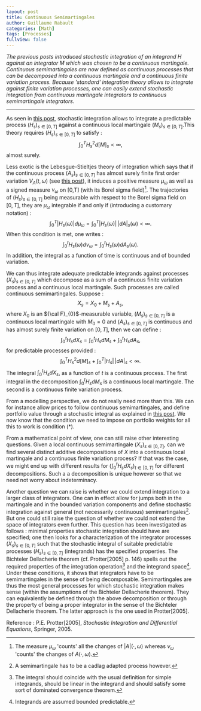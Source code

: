 ```yaml
--- 
layout: post 
title: Continuous Semimartingales 
author: Guillaume Rabault
categories: [Math]
tags: [Processes] 
fullview: false 
--- 
```


*The previous posts introduced
stochastic integration of an integrand $H$ against an integrator $M$
which was chosen to be a continuous martingale. Continuous
semimartingales are now defined as continuous processes that can be
decomposed into a continuous martingale and a continuous finite
variation process. Because 'standard' integration theory allows to
integrate against finite variation processes, one can easily extend
stochastic integration from continuous martingale integrators to
continuous semimartingale integrators.*

* * * * *

As seen in [this
post](/math/2013/05/29/quadratic-variation-and-stochastic-integration.html "QUADRATIC VARIATION AND STOCHASTIC INTEGRATION"),
stochastic integration allows to integrate a predictable process
$(H_{s})_{s \in [0,T]}$ against a continuous local martingale
$(M_{s})_{s \in [0,T]}$.This theory requires $(H_{s})_{s \in
[0,T]}$ to satisfy :
$$\int_{0}^{T}H^{2}_{s}d[M]_{s}<\infty,$$ almost surely.

Less exotic is the Lebesgue-Stieltjes theory of integration which says
that if the continuous process $(A_{s})_{s \in [0,T]}$ has almost
surely finite first order variation $V_{A}(t,\omega)$ (see [this
post](/math/2013/05/29/quadratic-variation-and-stochastic-integration.html "QUADRATIC VARIATION AND STOCHASTIC INTEGRATION")),
it induces a positive measure $\mu_{\omega}$ as well as a signed
measure $\nu_{\omega}$ on [0,T] (with its Borel sigma
field)[^1]. The trajectories of $(H_{s})_{s \in [0,T]}$
being measurable with respect to the Borel sigma field on $[0,T]$,
they are $\mu_{\omega}$ integrable if and only if (introducing a
customary notation)
:$$\int_{0}^{T}|H_{s}(\omega)|d\mu_{\omega}=\int_{0}^{T}|H_{s}(\omega)|\,|dA
|_{s}(\omega)<\infty.$$ When this condition is met, one writes :
$$\int_{0}^{t}H_{s}(\omega)d\nu_{\omega}=\int_{0}^{t}H_{s}(\omega)dA_{s}(\omega).$$
In addition, the integral as a function of time is continuous and of
bounded variation.

We can thus integrate adequate predictable integrands against processes
$(X_{s})_{s \in [0,T]}$ which decompose as a sum of a continuous
finite variation process and a continuous local martingale. Such
processes are called continuous semimartingales. Suppose :
$$X_{s}=X_{0}+M_{s}+A_{s},$$ where $X_{0}$ is an ${\cal
F}_{0}$-measurable variable, $(M_{s})_{s \in [0,T]}$ is a
continuous local martingale with $M_{0}=0$ and $(A_{s})_{s \in
[0,T]}$ is continuous and has almost surely finite variation on
$[0,T]$, then we can define :
$$\int_{0}^{t}H_{s}dX_{s}=\int_{0}^{t}H_{s}dM_{s}+\int_{0}^{t}H_{s}dA_{s},$$
for predictable processes provided :
$$\int_{0}^{T}H^{2}_{s}d[M]_{s}+\int_{0}^{T}|H_{s}|\,|dA
|_{s}<\infty. \tag{*}$$ The integral
$\int_{0}^{t}H_{s}dX_{s}$, as a function of $t$ is a continuous
process. The first integral in the decomposition
$\int_{0}^{t}H_{s}dM_{s}$ is a continuous local martingale. The
second is a continuous finite variation process.

From a modelling perspective, we do not really need more than this. We
can for instance allow prices to follow continuous semimartingales, and
define portfolio value through a stochastic integral as explained in
[this
post](/finance/2013/04/06/portfolio-returns.html "PORTFOLIO RETURNS").
We now know that the condition we need to impose on portfolio weights
for all this to work is condition (*).

From a mathematical point of view, one can still raise other interesting
questions. Given a local continuous semimartingale $(X_{s})_{s \in
[0,T]}$, can we find several distinct additive decompositions of $X$
into a continuous local martingale and a continuous finite variation
process? If that was the case, we might end up with different results
for $(\int_{0}^{t}H_{s}dX_{s})_{t \in [0,T]}$ for different
decompositions. Such a a decomposition is unique however so that we need
not worry about indeterminacy.

Another question we can raise is whether we could extend integration to
a larger class of integrators. One can in effect allow for jumps both in
the martingale and in the bounded variation components and define
stochastic integration against general (not necessarily continuous)
semimartingales[^2]. But one could still raise the question of
whether we could not extend the space of integrators even further. This
question has been investigated as follows : minimal properties
stochastic integration should have are specified; one then looks for a
characterization of the integrator processes $(X_{s})_{s \in
[0,T]}$ such that the stochastic integral of suitable predictable
processes $(H_{s})_{s \in [0,T]}$ (integrands) has the specified
properties. The Bichteler Dellacherie theorem (cf. Protter[2005] p. 146)
spells out the required properties of the integration
operation[^3] and the integrand space[^4]. Under these
conditions, it shows that integrators have to be semimartingales in the
sense of being decomposable. Semimartingales are thus the most general
processes for which stochastic integration makes sense (within the
assumptions of the Bichteler Dellacherie theorem). They can equivalently
be defined through the above decomposition or through the property of
being a proper integrator in the sense of the Bichteler Dellacherie
theorem. The latter approach is the one used in Protter[2005].

Reference : P.E. Protter[2005], *Stochastic Integration and Differential
Equations*, Springer, 2005.


[^1]:  The measure $\mu_{\omega}$ 'counts' all the changes of
    $|A|(\cdot,\omega)$ whereas $\nu_{\omega}$ 'counts' the
    changes of $A(\cdot,\omega)$.

[^2]:  A semimartingale has to be a cadlag adapted process however.


[^3]:  The integral should coincide with the usual definition for simple
    integrands, should be linear in the integrand and should satisfy
    some sort of dominated convergence theorem.

[^4]:  Integrands are assumed bounded predictable. 
